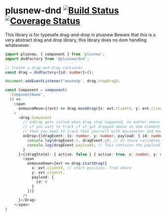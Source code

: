 # plusnew-dnd [![Build Status](https://api.travis-ci.org/plusnew/plusnew-dnd.svg?branch=master)](https://travis-ci.org/plusnew/plusnew-dnd) [![Coverage Status](https://coveralls.io/repos/github/plusnew/plusnew-dnd/badge.svg?branch=master)](https://coveralls.io/github/plusnew/plusnew-dnd)

This library is for typesafe drag-and-drop in plusnew
Beware that this is a very abstract drag and drop library, this library does no dom handling whatsoever.

```ts
import plusnew, { component } from 'plusnew';
import dndFactory from '@plusnew/dnd';

// Create a drag-and-drop container
const drag = dndFactory<{id: number}>();

document.addEventListener('mouseUp', drag.stopDrag);

const Component = component(
  'ComponentName',
  () =>
    <span
      onmouseMove={(evt) => drag.moveDrag({x: evt.clientX, y: evt.clientY })}
    >
      <drag.Component
        // onDrop gets called when drag stop happened, no matter where it gets dropped
        // if you want to track if it got dropped above an dom element here,
        // than you need to track that yourself with mouseenter and mouseleave
        onDrop={(dragEvent: {x: number, y: number, payload: { id: number }}) => {
          console.log(dragEvent.x, dragEvent.y); // In these variables are the delta positions, how much it moved compared to the startPosition
          console.log(dragEvent.payload); // This contains the payload value which was called at drag.startDrag
        }
      }>{(dragState): { active: false } { active: true, x: number, y: number, payload: { id: number }} =>
        <span
          onmouseDown={evt => drag.startDrag({
            x: evt.clientX, // start position, from where 
            y: evt.clientY,
            payload: {
              id: 0
            }
          })}
        />
      }</Drag>
    </span>
)
```
